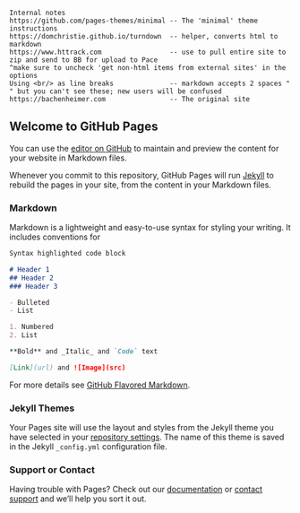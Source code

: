 ```
Internal notes
https://github.com/pages-themes/minimal -- The 'minimal' theme instructions
https://domchristie.github.io/turndown  -- helper, converts html to markdown
https://www.httrack.com                 -- use to pull entire site to zip and send to BB for upload to Pace
^make sure to uncheck 'get non-html items from external sites' in the options
Using <br/> as line breaks              -- markdown accepts 2 spaces "  " but you can't see these; new users will be confused
https://bachenheimer.com                -- The original site
```

## Welcome to GitHub Pages

You can use the [editor on GitHub](https://github.com/elabpace/elabpace.github.io/edit/master/index.md) to maintain and preview the content for your website in Markdown files.

Whenever you commit to this repository, GitHub Pages will run [Jekyll](https://jekyllrb.com/) to rebuild the pages in your site, from the content in your Markdown files.

### Markdown

Markdown is a lightweight and easy-to-use syntax for styling your writing. It includes conventions for

```markdown
Syntax highlighted code block

# Header 1
## Header 2
### Header 3

- Bulleted
- List

1. Numbered
2. List

**Bold** and _Italic_ and `Code` text

[Link](url) and ![Image](src)
```

For more details see [GitHub Flavored Markdown](https://guides.github.com/features/mastering-markdown/).

### Jekyll Themes

Your Pages site will use the layout and styles from the Jekyll theme you have selected in your [repository settings](https://github.com/elabpace/elabpace.github.io/settings). The name of this theme is saved in the Jekyll `_config.yml` configuration file.

### Support or Contact

Having trouble with Pages? Check out our [documentation](https://help.github.com/categories/github-pages-basics/) or [contact support](https://github.com/contact) and we’ll help you sort it out.
